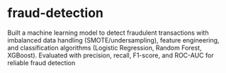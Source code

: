 # fraud-detection
Built a machine learning model to detect fraudulent transactions with imbalanced data handling (SMOTE/undersampling), feature engineering, and classification algorithms (Logistic Regression, Random Forest, XGBoost). Evaluated with precision, recall, F1-score, and ROC-AUC for reliable fraud detection
